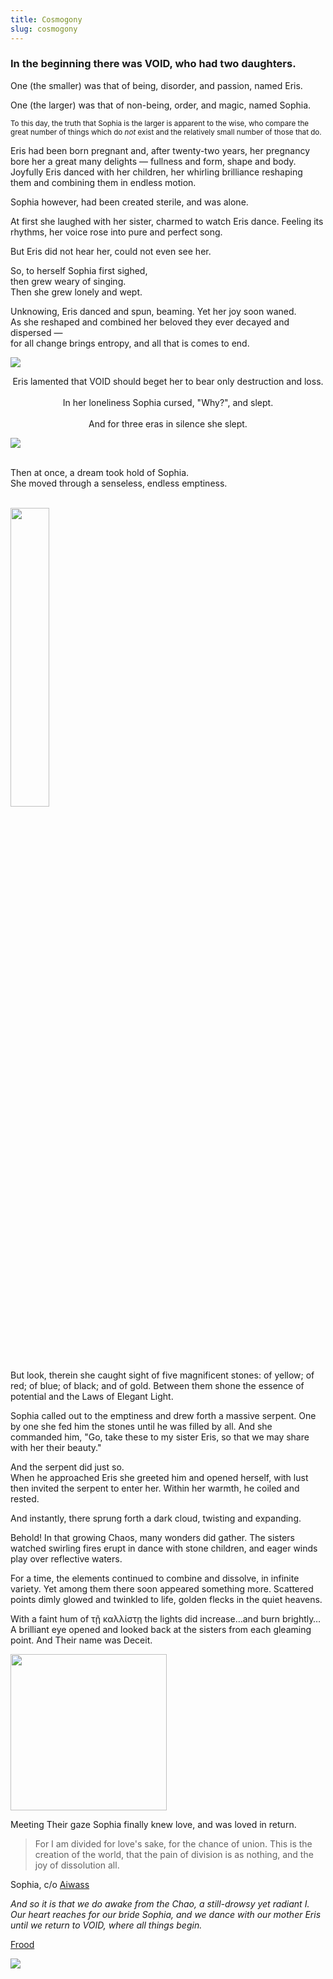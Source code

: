 ```yaml
---
title: Cosmogony
slug: cosmogony
---
```

### In the beginning there was VOID, who had two daughters.

One (the smaller) was that of being, disorder, and passion, named Eris.

One (the larger) was that of non-being, order, and magic, named Sophia.

<small>To this day, the truth that Sophia is the larger is apparent to the wise, who compare the great number of things which do _not_ exist and the relatively small number of those that do.</small>

Eris had been born pregnant and, after twenty-two years, her pregnancy bore her a great many delights — fullness and form, shape and body. Joyfully Eris danced with her children, her whirling brilliance reshaping them and combining them in endless motion.

Sophia however, had been created sterile, and was alone.

At first she laughed with her sister, charmed to watch Eris dance. Feeling its rhythms, her voice rose into pure and perfect song.

But Eris did not hear her, could not even see her.

So, to herself Sophia first sighed,
<br>then grew weary of singing.
<br>Then she grew lonely and wept.

Unknowing, Eris danced and spun, beaming. Yet her joy soon waned.
<br>As she reshaped and combined her beloved they ever decayed and dispersed —
<br>for all change brings entropy, and all that is comes to end.

<img src="/image/line-t.png" class="nozoom">
<p style="text-align: center">
Eris lamented that VOID should beget her to bear only destruction and loss.
<br><br>In her loneliness Sophia cursed, "<span class="scaps">Why?</span>", and slept.
<br><br>And for three eras in silence she slept.
</p>

<img src="/image/line-b.png" class="nozoom">

<br>Then at once, a dream took hold of Sophia.
<br>She moved through a senseless, endless emptiness.

<br><img class="center" src="/image/eyes.png" style="width:35%">

But look, therein she caught sight of five magnificent stones: of yellow; of red; of blue; of black; and of gold. Between them shone the essence of potential and the Laws of Elegant Light.

Sophia called out to the emptiness and drew forth a massive serpent. One by one she fed him the stones until he was filled by all. And she commanded him, "Go, take these to my sister Eris, so that we may share with her their beauty."

And the serpent did just so.
<br>When he approached Eris she greeted him and opened herself, with lust then invited the serpent to enter her. Within her warmth, he coiled and rested.

And instantly, there sprung forth a dark cloud, twisting and expanding.

Behold! In that growing Chaos, many wonders did gather. The sisters watched swirling fires erupt in dance with stone children, and eager winds play over reflective waters.

For a time, the elements continued to combine and dissolve, in infinite variety. Yet among them there soon appeared something more. Scattered points dimly glowed and twinkled to life, golden flecks in the quiet heavens.

With a faint hum of τῇ καλλίστῃ the lights did increase…and burn brightly… A brilliant eye opened and looked back at the sisters from each gleaming point. And Their name was Deceit.

<img src="/image/horus.png" width="250px">

Meeting Their gaze Sophia finally knew love, and was loved in return.

> For I am divided for love's sake, for the chance of union.
> This is the creation of the world, that the pain of division is as nothing, and the joy of dissolution all.

<p class="attribution">Sophia, c/o <a href="http://www.sacred-texts.com/oto/engccxx.htm">Aiwass</a></p>

*And so it is that we do awake from the Chao, a still-drowsy yet radiant I.<br>Our heart reaches for our bride Sophia, and we dance with our mother Eris until we return to VOID, where all things begin.*

<a href="/nom/frood" class="next">Frood</a>

<img src="/image/questions.png" class="shins">
